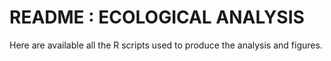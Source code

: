 # README : ECOLOGICAL ANALYSIS

Here are available all the R scripts used to produce the analysis and figures.
